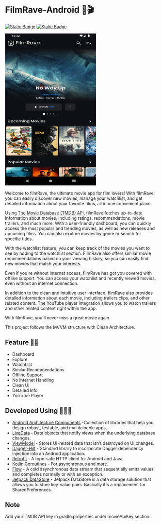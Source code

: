 
# FilmRave-Android 🍿🎬

[![Static Badge](https://img.shields.io/badge/Kotlin-black?logo=kotlin)]()
[![Static Badge](https://img.shields.io/badge/Download--apk-black?logo=android)](https://github.com/SakshamSharma2026/FilmRave-Android/releases)

<img src="https://github.com/SakshamSharma2026/FilmRave-Android/blob/master/assets/Screenshot_1709485947.png" width="300" height="500"/>

Welcome to filmRave, the ultimate movie app for film lovers! With filmRave, you can easily discover new movies, manage your watchlist, and get detailed information about your favorite films, all in one convenient place.

Using [The Movie Database (TMDB) API,](https://www.themoviedb.org/documentation/api) filmRave fetches up-to-date information about movies, including ratings, recommendations, movie trailers, and much more. With a user-friendly dashboard, you can quickly access the most popular and trending movies, as well as new releases and upcoming films. You can also explore movies by genre or search for specific titles.

With the watchlist feature, you can keep track of the movies you want to see by adding to the watchlist section. FilmRave also offers similar movie recommendations based on your viewing history, so you can easily find new movies that match your interests.

Even if you're without internet access, filmRave has got you covered with offline support. You can access your watchlist and recently viewed movies, even without an internet connection.

In addition to the clean and intuitive user interface, filmRave also provides detailed information about each movie, including trailers clips, and other related content. The YouTube player integration allows you to watch trailers and other related content right within the app.

With filmRave, you'll never miss a great movie again.

This project follows the MVVM structure with Clean Architecture.


## Feature 💪🏻

- Dashboard
- Explore
- WatchList
- Similar Recommendations
- Offline Support
- No Internet Handling
- Clean UI
- Detailed Info
- YouTube Player


## Developed Using 👨🏻‍💻

- [Android Architecture Components](https://developer.android.com/topic/architecture) -Collection of libraries that help you design robust, testable, and maintainable apps.
- [LiveData](https://developer.android.com/topic/libraries/architecture/livedata) - Data objects that notify views when the underlying database changes.
- [ViewModel]() - Stores UI-related data that isn't destroyed on UI changes.
- [Dagger-Hilt](https://dagger.dev/hilt/) - Standard library to incorporate Dagger dependency injection into an Android application.
- [Retrofit](https://square.github.io/retrofit/) - A type-safe HTTP client for Android and Java.
- [Kotlin Coroutines](https://kotlinlang.org/docs/coroutines-overview.html) - For asynchronous and more..
- [Flow](https://kotlinlang.org/api/kotlinx.coroutines/kotlinx-coroutines-core/kotlinx.coroutines.flow/-flow/) - A cold asynchronous data stream that sequentially emits values and completes normally or with an exception.
- [Jetpack DataStore](https://developer.android.com/topic/libraries/architecture/datastore) - Jetpack DataStore is a data storage solution that allows you to store key-value pairs. Basically it's a replacement for SharedPreferences.


## Note

Add your TMDB API key in gradle.properties under movieApiKey section..
